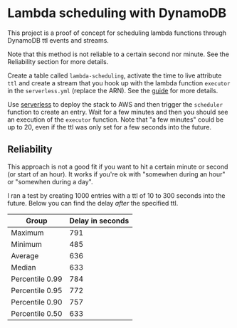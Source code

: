 # Lambda scheduling with DynamoDB

This project is a proof of concept for scheduling lambda functions through DynamoDB ttl events and streams.

Note that this method is not reliable to a certain second nor minute. See the Reliability section for more details.

Create a table called `lambda-scheduling`, activate the time to live attribute `ttl` and create a stream that you hook up with the lambda function `executor` in the `serverless.yml` (replace the ARN). See the [guide](tbd.com) for more details.

Use [serverless](https://serverless.com/) to deploy the stack to AWS and then trigger the `scheduler` function to create an entry. Wait for a few minutes and then you should see an execution of the `executor` function. Note that "a few minutes" could be up to 20, even if the ttl was only set for a few seconds into the future.

## Reliability

This approach is not a good fit if you want to hit a certain minute or second (or start of an hour). It works if you're ok with "somewhen during an hour" or "somewhen during a day".

I ran a test by creating 1000 entries with a ttl of 10 to 300 seconds into the future. Below you can find the delay *after* the specified ttl.

| Group  | Delay in seconds |
| ------------- | ------------- |
| Maximum  | 791  |
| Minimum  | 485  |
| Average  | 636  |
| Median  | 633 |
| Percentile 0.99  | 784  |
| Percentile 0.95  | 772  |
| Percentile 0.90  | 757  |
| Percentile 0.50  | 633  |
